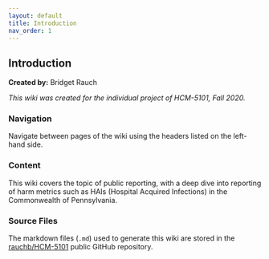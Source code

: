 ```yaml
---
layout: default
title: Introduction
nav_order: 1
---
```


## Introduction

**Created by:** Bridget Rauch  

*This wiki was created for the individual project of HCM-5101, Fall 2020.*  

### Navigation

Navigate between pages of the wiki using the headers listed on the left-hand side.

### Content

This wiki covers the topic of public reporting, with a deep dive into reporting of harm metrics such as HAIs (Hospital Acquired Infections) in the Commonwealth of Pennsylvania.

### Source Files
The markdown files (`.md`) used to generate this wiki are stored in the  [rauchb/HCM-5101](https://github.com/rauchb/HCM-5101) public GitHub repository. 